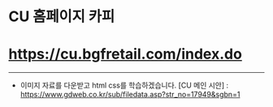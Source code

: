 # CU 홈페이지 카피
# https://cu.bgfretail.com/index.do
-----
+ 이미지 자료를 다운받고 html css를 학습하겠습니다.
[CU 메인 시안] : https://www.gdweb.co.kr/sub/filedata.asp?str_no=17949&sgbn=1
